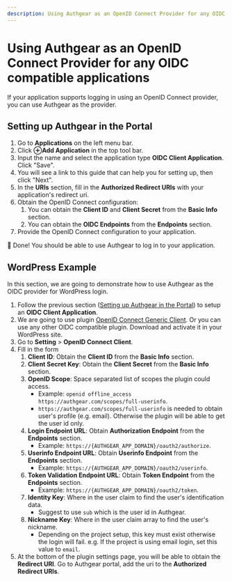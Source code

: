 ```yaml
---
description: Using Authgear as an OpenID Connect Provider for any OIDC compatible applications.
---
```


# Using Authgear as an OpenID Connect Provider for any OIDC compatible applications

If your application supports logging in using an OpenID Connect provider, you can use Authgear as the provider.

## Setting up Authgear in the Portal

1. Go to **Applications** on the left menu bar.
1. Click **⊕Add Application** in the top tool bar.
1. Input the name and select the application type **OIDC Client Application**. Click "Save".
1. You will see a link to this guide that can help you for setting up, then click "Next".
1. In the **URIs** section, fill in the **Authorized Redirect URIs** with your application's redirect uri.
1. Obtain the OpenID Connect configuration:
    1. You can obtain the **Client ID** and **Client Secret** from the **Basic Info** section.
    1. You can obtain the **OIDC Endpoints** from the **Endpoints** section.
1. Provide the OpenID Connect configuration to your application.

🎉 Done! You should be able to use Authgear to log in to your application.

## WordPress Example

In this section, we are going to demonstrate how to use Authgear as the OIDC provider for WordPress login.

1. Follow the previous section ([Setting up Authgear in the Portal](#setting-up-authgear-in-the-portal)) to setup an **OIDC Client Application**.
1. We are going to use plugin [OpenID Connect Generic Client](https://wordpress.org/plugins/daggerhart-openid-connect-generic/). Or you can use any other OIDC compatible plugin. Download and activate it in your WordPress site.
1. Go to **Setting** > **OpenID Connect Client**.
1. Fill in the form
    1. **Client ID**: Obtain the **Client ID** from the **Basic Info** section.
    1. **Client Secret Key**: Obtain the **Client Secret** from the **Basic Info** section.
    1. **OpenID Scope**: Space separated list of scopes the plugin could access.
        - Example: `openid offline_access https://authgear.com/scopes/full-userinfo`.
        - `https://authgear.com/scopes/full-userinfo` is needed to obtain user's profile (e.g. email). Otherwise the plugin will be able to get the user id only.
    1. **Login Endpoint URL**: Obtain **Authorization Endpoint** from the **Endpoints** section.
        - Example: `https://{AUTHGEAR_APP_DOMAIN}/oauth2/authorize`.
    1. **Userinfo Endpoint URL**: Obtain **Userinfo Endpoint** from the **Endpoints** section.
        - Example: `https://{AUTHGEAR_APP_DOMAIN}/oauth2/userinfo`.
    1. **Token Validation Endpoint URL**: Obtain **Token Endpoint** from the **Endpoints** section.
        - Example: `https://{AUTHGEAR_APP_DOMAIN}/oauth2/token`.
    1. **Identity Key**: Where in the user claim to find the user's identification data.
        - Suggest to use `sub` which is the user id in Authgear.
    1. **Nickname Key**: Where in the user claim array to find the user's nickname.
        - Depending on the project setup, this key must exist otherwise the login will fail. e.g. If the project is using email login, set this value to `email`.
1. At the bottom of the plugin settings page, you will be able to obtain the **Redirect URI**. Go to Authgear portal, add the uri to the **Authorized Redirect URIs**.
